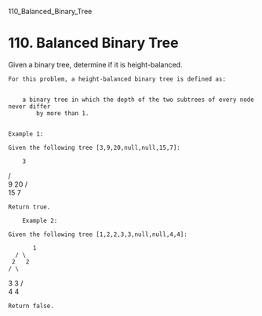 110_Balanced_Binary_Tree
# 110. Balanced Binary Tree

Given a binary tree, determine if it is height-balanced.

    For this problem, a height-balanced binary tree is defined as:

    
        a binary tree in which the depth of the two subtrees of every node never differ
            by more than 1.
    

    Example 1:

    Given the following tree [3,9,20,null,null,15,7]:

        3
   / \
  9  20
    /  \
   15   7

    Return true.
        
        Example 2:

    Given the following tree [1,2,2,3,3,null,null,4,4]:

           1
      / \
     2   2
    / \
   3   3
  / \
 4   4

    Return false.